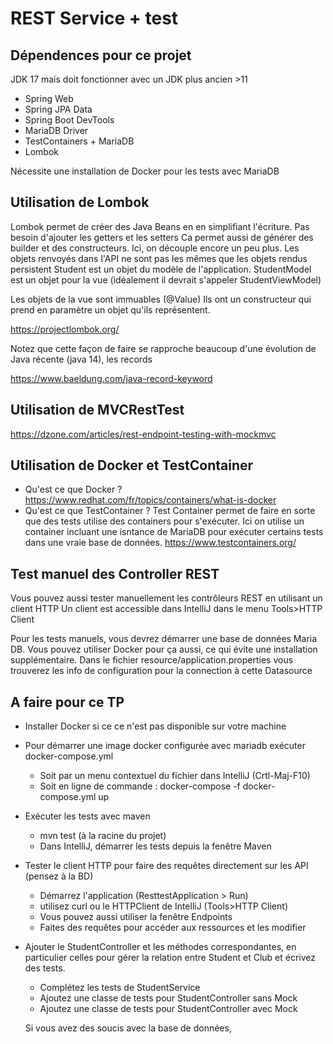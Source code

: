 # REST Service + test

## Dépendences pour ce projet
JDK 17 mais doit fonctionner avec un JDK plus ancien >11

* Spring Web
* Spring JPA Data
* Spring Boot DevTools
* MariaDB Driver
* TestContainers + MariaDB
* Lombok

Nécessite une installation de Docker pour les tests avec MariaDB


## Utilisation de Lombok

Lombok permet de créer des Java Beans en en simplifiant l'écriture. Pas besoin d'ajouter les getters et les setters
Ca permet aussi de générer des builder et des constructeurs.
Ici, on découple encore un peu plus. Les objets renvoyés dans l'API ne sont pas les mêmes que les objets rendus persistent
Student est un objet du modèle de l'application. StudentModel est un objet pour la vue (idéalement il devrait s'appeler StudentViewModel)


Les objets de la vue sont immuables (@Value) Ils ont un constructeur qui prend en paramètre un objet qu'ils représentent.

https://projectlombok.org/

Notez que cette façon de faire se rapproche beaucoup d'une évolution de Java récente (java 14), les records

https://www.baeldung.com/java-record-keyword

## Utilisation de MVCRestTest

https://dzone.com/articles/rest-endpoint-testing-with-mockmvc

## Utilisation de Docker et TestContainer

* Qu'est ce que Docker ? https://www.redhat.com/fr/topics/containers/what-is-docker
* Qu'est ce que TestContainer ?
Test Container permet de faire en sorte que des tests utilise des containers pour s'exécuter. Ici on utilise un container incluant une isntance de MariaDB pour exécuter certains tests dans une vraie base de données.
https://www.testcontainers.org/

## Test manuel des Controller REST
Vous pouvez aussi tester manuellement les contrôleurs REST en utilisant un client HTTP
Un client est accessible dans IntelliJ dans le menu Tools>HTTP Client

Pour les tests manuels, vous devrez démarrer une base de données Maria DB. Vous pouvez utiliser Docker pour ça aussi, ce qui évite une installation supplémentaire.
Dans le fichier resource/application.properties vous trouverez les info de configuration pour la connection à cette Datasource



## A faire pour ce TP
* Installer Docker si ce ce n'est pas disponible sur votre machine
* Pour démarrer une image docker configurée avec mariadb exécuter docker-compose.yml 
  * Soit par un menu contextuel du fichier dans IntelliJ (Crtl-Maj-F10)
  * Soit en ligne de commande : docker-compose -f docker-compose.yml up
* Exécuter les tests avec maven
  * mvn test (à la racine du projet)
  * Dans IntelliJ, démarrer les tests depuis la fenêtre Maven
* Tester le client HTTP pour faire des requêtes directement sur les API (pensez à la BD)
  * Démarrez l'application (ResttestApplication > Run)
  * utilisez curl ou le HTTPClient de IntelliJ (Tools>HTTP Client)
  * Vous pouvez aussi utiliser la fenêtre Endpoints
  * Faites des requêtes pour accéder aux ressources et les modifier

* Ajouter le StudentController et les méthodes correspondantes, en particulier celles pour gérer la relation entre Student et Club et écrivez des tests.
  * Complétez les tests de StudentService
  * Ajoutez une classe de tests pour StudentController sans Mock
  * Ajoutez une classe de tests pour StudentController avec Mock

  Si vous avez des soucis avec la base de données, 
 
